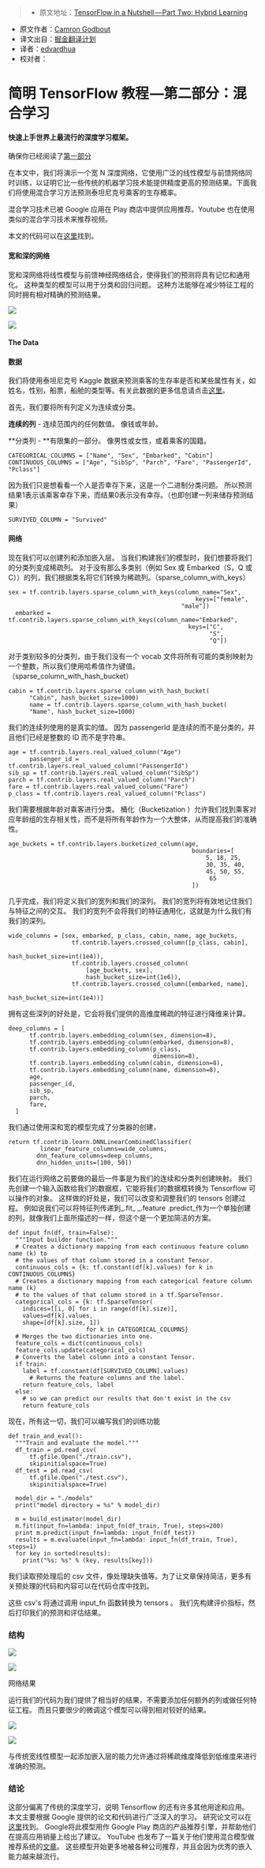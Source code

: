 > * 原文地址：[TensorFlow in a Nutshell — Part Two: Hybrid Learning](https://chatbotnewsdaily.com/tensorflow-in-a-nutshell-part-two-hybrid-learning-98c121d35392#.5mqhrid6c)
* 原文作者：[Camron Godbout](https://chatbotnewsdaily.com/@camrongodbout)
* 译文出自：[掘金翻译计划](https://github.com/xitu/gold-miner)
* 译者：[edvardhua](https://github.com/edvardHua)
* 校对者：

# 简明 TensorFlow 教程 —第二部分：混合学习
#### 快速上手世界上最流行的深度学习框架。

确保你已经阅读了[第一部分](http://camron.xyz/index.php/2016/08/22/in_a_nutshell_part_one/)


在本文中，我们将演示一个宽 N 深度网络，它使用广泛的线性模型与前馈网络同时训练，以证明它比一些传统的机器学习技术能提供精度更高的预测结果。下面我们将使用混合学习方法预测泰坦尼克号乘客的生存概率。

混合学习技术已被 Google 应用在 Play 商店中提供应用推荐。Youtube 也在使用类似的混合学习技术来推荐视频。

本文的代码可以在[这里](https://github.com/c0cky/TensorFlow-in-a-Nutshell/tree/master/part2)找到。

#### 宽和深的网络

宽和深网络将线性模型与前馈神经网络结合，使得我们的预测将具有记忆和通用化。 这种类型的模型可以用于分类和回归问题。 这种方法能够在减少特征工程的同时拥有相对精确的预测结果。

![](https://cdn-images-1.medium.com/freeze/max/60/1*UutPkDr3n0DF6RrlnsAJEA.png?q=20)



![](https://cdn-images-1.medium.com/max/2000/1*UutPkDr3n0DF6RrlnsAJEA.png)







#### The Data
#### 数据

我们将使用泰坦尼克号 Kaggle 数据来预测乘客的生存率是否和某些属性有关，如姓名，性别，船票，船舱的类型等。有关此数据的更多信息请点击[这里](https://www.kaggle.com/c/titanic/data)。

首先，我们要将所有列定义为连续或分类。

**连续的列** - 连续范围内的任何数值。 像钱或年龄。

**分类列 - **有限集的一部分。 像男性或女性，或着乘客的国籍。

    CATEGORICAL_COLUMNS = ["Name", "Sex", "Embarked", "Cabin"]
    CONTINUOUS_COLUMNS = ["Age", "SibSp", "Parch", "Fare", "PassengerId", "Pclass"]

因为我们只是想看看一个人是否幸存下来，这是一个二进制分类问题。 所以预测结果1表示该乘客幸存下来，而结果0表示没有幸存。（也即创建一列来储存预测结果）

    SURVIVED_COLUMN = "Survived"

#### 网络

现在我们可以创建列和添加嵌入层。 当我们构建我们的模型时，我们想要将我们的分类列变成稀疏列。 对于没有那么多类别（例如 Sex 或 Embarked（S，Q 或 C））的列，我们根据类名将它们转换为稀疏列。（sparse_column_with_keys）

    sex = tf.contrib.layers.sparse_column_with_keys(column_name="Sex",
                                                         keys=["female",
                                                     "male"])
      embarked = tf.contrib.layers.sparse_column_with_keys(column_name="Embarked",
                                                       keys=["C",
                                                             "S",
                                                             "Q"])

对于类别较多的分类列，由于我们没有一个 vocab 文件将所有可能的类别映射为一个整数，所以我们使用哈希值作为键值。（sparse_column_with_hash_bucket）

    cabin = tf.contrib.layers.sparse_column_with_hash_bucket(
          "Cabin", hash_bucket_size=1000)
          name = tf.contrib.layers.sparse_column_with_hash_bucket(
          "Name", hash_bucket_size=1000)

我们的连续列使用的是真实的值。 因为 passengerId 是连续的而不是分类的，并且他们已经是整数的 ID 而不是字符串。

    age = tf.contrib.layers.real_valued_column("Age")
          passenger_id = tf.contrib.layers.real_valued_column("PassengerId")
    sib_sp = tf.contrib.layers.real_valued_column("SibSp")
    parch = tf.contrib.layers.real_valued_column("Parch")
    fare = tf.contrib.layers.real_valued_column("Fare")
    p_class = tf.contrib.layers.real_valued_column("Pclass")

我们需要根据年龄对乘客进行分类。 桶化（Bucketization ）允许我们找到乘客对应年龄组的生存相关性，而不是将所有年龄作为一个大整体，从而提高我们的准确性。

    age_buckets = tf.contrib.layers.bucketized_column(age,
                                                        boundaries=[
                                                            5, 18, 25,
                                                            30, 35, 40,
                                                            45, 50, 55,
                                                             65
                                                        ])

几乎完成，我们将定义我们的宽列和我们的深列。 我们的宽列将有效地记住我们与特征之间的交互。 我们的宽列不会将我们的特征通用化，这就是为什么我们有我们的深列。

    wide_columns = [sex, embarked, p_class, cabin, name, age_buckets,
                      tf.contrib.layers.crossed_column([p_class, cabin],
                                                       hash_bucket_size=int(1e4)),
                      tf.contrib.layers.crossed_column(
                          [age_buckets, sex],
                          hash_bucket_size=int(1e6)),
                      tf.contrib.layers.crossed_column([embarked, name],
                                                       hash_bucket_size=int(1e4))]

拥有这些深列的好处是，它会将我们提供的高维度稀疏的特征进行降维来计算。

    deep_columns = [
          tf.contrib.layers.embedding_column(sex, dimension=8),
          tf.contrib.layers.embedding_column(embarked, dimension=8),
          tf.contrib.layers.embedding_column(p_class,
                                             dimension=8),
          tf.contrib.layers.embedding_column(cabin, dimension=8),
          tf.contrib.layers.embedding_column(name, dimension=8),
          age,
          passenger_id,
          sib_sp,
          parch,
          fare,
      ]

我们通过使用深和宽的模型完成了分类器的创建，

    return tf.contrib.learn.DNNLinearCombinedClassifier(
             linear_feature_columns=wide_columns,
            dnn_feature_columns=deep_columns,
            dnn_hidden_units=[100, 50])

我们在运行网络之前要做的最后一件事是为我们的连续和分类列创建映射。 我们先创建一个输入函数给我们的数据框，它能将我们的数据框转换为 Tensorflow 可以操作的对象。 这样做的好处是，我们可以改变和调整我们的 tensors 创建过程。 例如说我们可以将特征列传递到_.fit_ _.feature .predict_作为一个单独创建的列，就像我们上面所描述的一样，但这个是一个更加简洁的方案。

    def input_fn(df, train=False):
      """Input builder function."""
      # Creates a dictionary mapping from each continuous feature column name (k) to
      # the values of that column stored in a constant Tensor.
      continuous_cols = {k: tf.constant(df[k].values) for k in CONTINUOUS_COLUMNS}
      # Creates a dictionary mapping from each categorical feature column name (k)
      # to the values of that column stored in a tf.SparseTensor.
      categorical_cols = {k: tf.SparseTensor(
        indices=[[i, 0] for i in range(df[k].size)],
        values=df[k].values,
        shape=[df[k].size, 1])
                          for k in CATEGORICAL_COLUMNS}
      # Merges the two dictionaries into one.
      feature_cols = dict(continuous_cols)
      feature_cols.update(categorical_cols)
      # Converts the label column into a constant Tensor.
      if train:
        label = tf.constant(df[SURVIVED_COLUMN].values)
          # Returns the feature columns and the label.
        return feature_cols, label
      else:
        # so we can predict our results that don't exist in the csv
        return feature_cols

现在，所有这一切，我们可以编写我们的训练功能

    def train_and_eval():
      """Train and evaluate the model."""
      df_train = pd.read_csv(
          tf.gfile.Open("./train.csv"),
          skipinitialspace=True)
      df_test = pd.read_csv(
          tf.gfile.Open("./test.csv"),
          skipinitialspace=True)

      model_dir = "./models"
      print("model directory = %s" % model_dir)

      m = build_estimator(model_dir)
      m.fit(input_fn=lambda: input_fn(df_train, True), steps=200)
      print m.predict(input_fn=lambda: input_fn(df_test))
      results = m.evaluate(input_fn=lambda: input_fn(df_train, True), steps=1)
      for key in sorted(results):
        print("%s: %s" % (key, results[key]))

我们读取预处理后的 csv 文件，像处理缺失值等。为了让文章保持简洁，更多有关预处理的代码和内容可以在代码仓库中找到。

这些 csv's 将通过调用 input_fn 函数转换为 tensors 。 我们先构建评价指标，然后打印我们的预测和评估结果。

### 结构

![](https://cdn-images-1.medium.com/freeze/max/60/1*WP9Rh1BvPNJyZw9-UYDhWg.png?q=20)



![](https://cdn-images-1.medium.com/max/1600/1*WP9Rh1BvPNJyZw9-UYDhWg.png)





网络结果

运行我们的代码为我们提供了相当好的结果，不需要添加任何额外的列或做任何特征工程。 而且只要很少的微调这个模型可以得到相对较好的结果。

![](https://cdn-images-1.medium.com/freeze/max/60/1*CVoes2yr1puyXkWT69nMlw.png?q=20)



![](https://cdn-images-1.medium.com/max/1600/1*CVoes2yr1puyXkWT69nMlw.png)



与传统宽线性模型一起添加嵌入层的能力允许通过将稀疏维度降低到低维度来进行准确的预测。

### 结论

这部分偏离了传统的深度学习，说明 Tensorflow 的还有许多其他用途和应用。 本文主要根据 Google 提供的论文和代码进行广泛深入的学习。 研究论文可以在[这里](https://arxiv.org/abs/1606.07792)找到。 Google将此模型用作 Google Play 商店的产品推荐引擎，并帮助他们在提高应用销量上给出了建议。 YouTube 也发布了一篇关于他们使用混合模型做推荐系统的[文章](https://static.googleusercontent.com/media/research.google.com/en//pubs/archive/45530.pdf)。 这些模型开始更多地被各种公司推荐，并且会因为优秀的嵌入能力越来越流行。